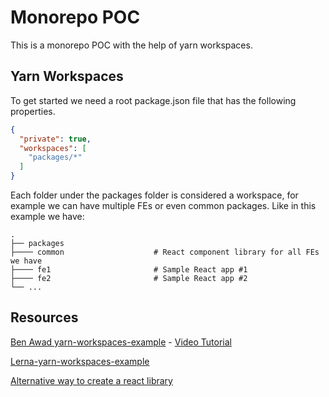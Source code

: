 # Monorepo POC

This is a monorepo POC with the help of yarn workspaces.

## Yarn Workspaces

To get started we need a root package.json file that has the following properties.

```json
{
  "private": true,
  "workspaces": [
    "packages/*"
  ]
}
```

Each folder under the packages folder is considered a workspace, for example we can have multiple FEs or even common packages. Like in this example we have:

    .
    ├── packages                   
    ├──── common                    # React component library for all FEs we have
    ├──── fe1                       # Sample React app #1
    ├──── fe2                       # Sample React app #2
    └── ...


## Resources

[Ben Awad yarn-workspaces-example](https://github.com/benawad/yarn-workspaces-example) - [Video Tutorial](https://www.youtube.com/watch?v=G8KXFWftCg0)

[Lerna-yarn-workspaces-example](https://github.com/Quramy/lerna-yarn-workspaces-example)

[Alternative way to create a react library](https://github.com/transitive-bullshit/create-react-library)
